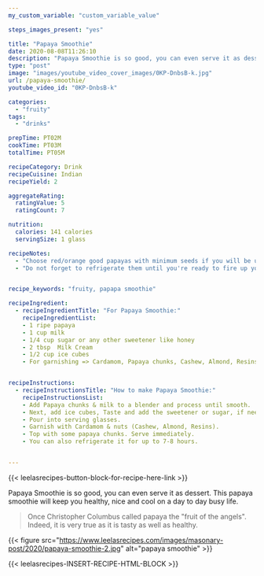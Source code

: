 ```yaml
---
my_custom_variable: "custom_variable_value"

steps_images_present: "yes"

title: "Papaya Smoothie"
date: 2020-08-08T11:26:10
description: "Papaya Smoothie is so good, you can even serve it as dessert. This papaya smoothie will keep you healthy, nice and cool on a day to day busy life."
type: "post"
image: "images/youtube_video_cover_images/0KP-DnbsB-k.jpg"
url: /papaya-smoothie/
youtube_video_id: "0KP-DnbsB-k"

categories: 
  - "fruity"
tags:
  - "drinks"

prepTime: PT02M
cookTime: PT03M
totalTime: PT05M

recipeCategory: Drink
recipeCuisine: Indian
recipeYield: 2

aggregateRating:
  ratingValue: 5
  ratingCount: 7

nutrition:
  calories: 141 calories
  servingSize: 1 glass

recipeNotes: 
  - "Choose red/orange good papayas with minimum seeds if you will be using them within 24 hours." 
  - "Do not forget to refrigerate them until you're ready to fire up your blender."


recipe_keywords: "fruity, papapa smoothie"

recipeIngredient:
  - recipeIngredientTitle: "For Papaya Smoothie:"
    recipeIngredientList: 
    - 1 ripe papaya
    - 1 cup milk
    - 1/4 cup sugar or any other sweetener like honey
    - 2 tbsp  Milk Cream
    - 1/2 cup ice cubes
    - For garnishing => Cardamom, Papaya chunks, Cashew, Almond, Resins.


recipeInstructions:
  - recipeInstructionsTitle: "How to make Papaya Smoothie:"
    recipeInstructionsList:
    - Add Papaya chunks & milk to a blender and process until smooth. 
    - Next, add ice cubes, Taste and add the sweetener or sugar, if needed. Blend again to combine.
    - Pour into serving glasses.
    - Garnish with Cardamom & nuts (Cashew, Almond, Resins). 
    - Top with some papaya chunks. Serve immediately.
    - You can also refrigerate it for up to 7-8 hours.


---
```


{{< leelasrecipes-button-block-for-recipe-here-link >}}


Papaya Smoothie is so good, you can even serve it as dessert. This papaya smoothie will keep you healthy, nice and cool on a day to day busy life. 
 
> Once Christopher Columbus called papaya the "fruit of the angels". Indeed, it is very true as it is tasty as well as healthy.

{{< figure src="https://www.leelasrecipes.com/images/masonary-post/2020/papaya-smoothie-2.jpg" alt="papaya smoothie" >}}



{{< leelasrecipes-INSERT-RECIPE-HTML-BLOCK >}}
